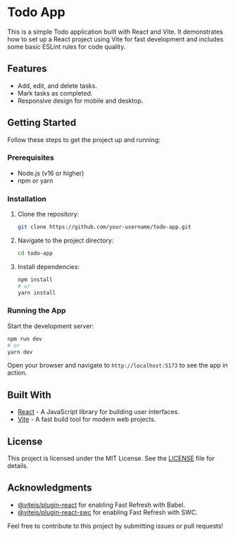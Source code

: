 # Todo App

This is a simple Todo application built with React and Vite. It demonstrates how to set up a React project using Vite for fast development and includes some basic ESLint rules for code quality.

## Features

- Add, edit, and delete tasks.
- Mark tasks as completed.
- Responsive design for mobile and desktop.

## Getting Started

Follow these steps to get the project up and running:

### Prerequisites

- Node.js (v16 or higher)
- npm or yarn

### Installation

1. Clone the repository:
    ```bash
    git clone https://github.com/your-username/todo-app.git
    ```
2. Navigate to the project directory:
    ```bash
    cd todo-app
    ```
3. Install dependencies:
    ```bash
    npm install
    # or
    yarn install
    ```

### Running the App

Start the development server:
```bash
npm run dev
# or
yarn dev
```

Open your browser and navigate to `http://localhost:5173` to see the app in action.

## Built With

- [React](https://reactjs.org/) - A JavaScript library for building user interfaces.
- [Vite](https://vitejs.dev/) - A fast build tool for modern web projects.

## License

This project is licensed under the MIT License. See the [LICENSE](LICENSE) file for details.

## Acknowledgments

- [@vitejs/plugin-react](https://github.com/vitejs/vite-plugin-react/blob/main/packages/plugin-react/README.md) for enabling Fast Refresh with Babel.
- [@vitejs/plugin-react-swc](https://github.com/vitejs/vite-plugin-react-swc) for enabling Fast Refresh with SWC.

Feel free to contribute to this project by submitting issues or pull requests!
